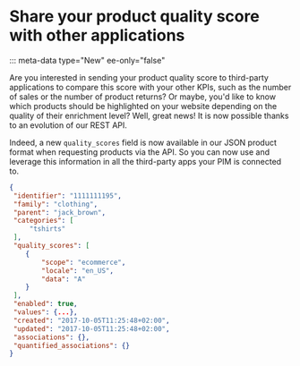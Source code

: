 # Share your product quality score with other applications
::: meta-data type="New" ee-only="false"

Are you interested in sending your product quality score to third-party applications to compare this score with your other KPIs, such as the number of sales or the number of product returns? Or maybe, you'd like to know which products should be highlighted on your website depending on the quality of their enrichment level? Well, great news! It is now possible thanks to an evolution of our REST API. 

Indeed, a new `quality_scores` field is now available in our JSON product format when requesting products via the API. So you can now use and leverage this information in all the third-party apps your PIM is connected to.

```json
{
 "identifier": "1111111195",
 "family": "clothing",
 "parent": "jack_brown",
 "categories": [
     "tshirts"
 ],
 "quality_scores": [
    {
        "scope": "ecommerce",
        "locale": "en_US",
        "data": "A"
    }
 ],
 "enabled": true,
 "values": {...},
 "created": "2017-10-05T11:25:48+02:00",
 "updated": "2017-10-05T11:25:48+02:00",
 "associations": {},
 "quantified_associations": {}
}
```
